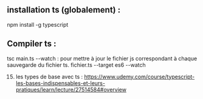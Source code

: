 ## installation ts (globalement) : 
npm install  -g typescript

## Compiler ts : 
tsc main.ts
--watch : pour mettre à jour le fichier js correspondant à chaque sauvegarde du fichier ts.
fichier.ts --target es6 --watch

15. les types de base avec ts : https://www.udemy.com/course/typescript-les-bases-indispensables-et-leurs-pratiques/learn/lecture/27514584#overview